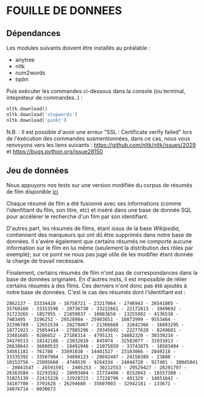 # FOUILLE DE DONNEES

## Dépendances 

Les modules suivants doivent être installés au préalable :

* anytree
* nltk
* num2words
* tqdm

Puis exécuter les commandes ci-dessous dans la console (ou terminal, intepréteur de commandes..) :
 ```python
 nltk.download()
 nltk.download('stopwords')
 nltk.download('punkt')
```

N.B. : Il est possible d'avoir une erreur "SSL : Certificate verify failed" lors de l'éxécution des commandes susmentionnées, dans ce cas, nous vous renvoyons vers les liens suivants :
https://github.com/nltk/nltk/issues/2029 et https://bugs.python.org/issue28150

## Jeu de données

Nous appuyons nos tests sur une version modifiée du corpus de résumés de film disponible [ici](http://www.cs.cmu.edu/~ark/personas/)


Chaque résumé de film a été fusionné avec ses informations (comme l'idenfitiant du film, son titre, etc) et inséré dans une base de donnée SQL pour accélérer le recherche d'un film par son identifiant.

D'autres part, les résumés de films, étant issus de la base *Wikipedia*, contiennent des marqueurs qui ont dû être supprimés dans notre base de données. Il s'avère également que certains résumés ne comporte aucune information sur le film en lui même (seulement la distribution des rôles par exemple); sur ce point ne nous pas jugé utile de les modifier étant donnée la charge de travail necéssaire.

Finalement, certains résumés de film n'ont pas de correspondances dans la base de données originales. En d'autres mots, il est impossible de rélier certains résumés à des films. Ces derniers n'ont donc pas été ajoutés à notre base de données. C'est le cas des résumés dont l'identifiant est :

```
2862137 - 33334420 - 16758721 - 23217064 - 2746943 - 26541865 - 35760160 - 33353596 - 20736730 - 33222661 - 22172813 - 3949692 - 31723265 - 1857955 - 21859037 - 10083650 - 13255982 - 4136530 - 7483495 - 3196252 - 29528984 - 25903651 - 10873999 - 9553464 - 32396789 - 12651534 - 28278467 - 21366668 - 31642366 - 16803295 - 18771923 - 25054414 - 27905296 - 29345692 - 22277628 - 8249681 - 33401605 - 9286652 - 27108314 - 4795131 - 24082320 - 30339234 - 34176513 - 18142186 - 23832810 - 845974 - 32583077 - 31033813 - 26638643 - 36080533 - 18491946 - 21075859 - 33743875 - 18503404 - 34561181 - 761788 - 33891030 - 14481527 - 23103066 - 2849218 - 33335392 - 33507904 - 34098133 - 28692407 - 24158389 - 23880 - 10153756 - 25095660 - 4749539 - 9264334 - 24044720 - 927401 - 30045041 - 20841547 - 26591591 - 2405253 - 30212553 - 29529427 - 28291797 - 26163584 - 32293582 - 18993404 - 21724488 - 8152043 - 18557380 - 31025139 - 22415226 - 32920723 - 17228796 - 491329 - 14851642 - 34187700 - 3791628 - 26294680 - 35607003 - 32942181 - 133671 - 34076714 - 8030673
```


